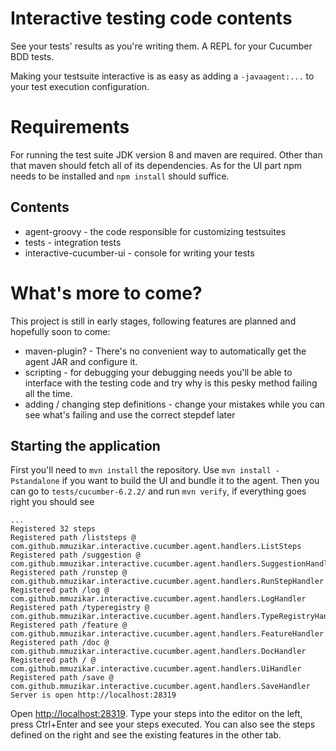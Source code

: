 # Interactive testing code contents

See your tests' results as you're writing them. A REPL for your Cucumber BDD tests.

Making your testsuite interactive is as easy as adding a `-javaagent:...` to your test execution configuration.


# Requirements
For running the test suite JDK version 8 and maven are required. Other than that maven should fetch all of its dependencies. As for the UI part npm needs to be installed and `npm install` should suffice. 

## Contents
* agent-groovy - the code responsible for customizing testsuites 
* tests - integration tests
* interactive-cucumber-ui - console for writing your tests

# What's more to come?
This project is still in early stages, following features are planned and hopefully soon to come:
* maven-plugin? - There's no convenient way to automatically get the agent JAR and configure it.
* scripting - for debugging your debugging needs you'll be able to interface with the testing code and try why is this pesky method failing all the time.
* adding / changing step definitions - change your mistakes while you can see what's failing and use the correct stepdef later


## Starting the application
First you'll need to `mvn install` the repository. Use `mvn install -Pstandalone` if you want to build the UI and bundle it to the agent.
Then you can go to `tests/cucumber-6.2.2/` and run `mvn verify`, if everything goes right you should see
```
...
Registered 32 steps
Registered path /liststeps @ com.github.mmuzikar.interactive.cucumber.agent.handlers.ListSteps
Registered path /suggestion @ com.github.mmuzikar.interactive.cucumber.agent.handlers.SuggestionHandler
Registered path /runstep @ com.github.mmuzikar.interactive.cucumber.agent.handlers.RunStepHandler
Registered path /log @ com.github.mmuzikar.interactive.cucumber.agent.handlers.LogHandler
Registered path /typeregistry @ com.github.mmuzikar.interactive.cucumber.agent.handlers.TypeRegistryHandler
Registered path /feature @ com.github.mmuzikar.interactive.cucumber.agent.handlers.FeatureHandler
Registered path /doc @ com.github.mmuzikar.interactive.cucumber.agent.handlers.DocHandler
Registered path / @ com.github.mmuzikar.interactive.cucumber.agent.handlers.UiHandler
Registered path /save @ com.github.mmuzikar.interactive.cucumber.agent.handlers.SaveHandler
Server is open http://localhost:28319
```
Open [http://localhost:28319](http://localhost:28319). 
Type your steps into the editor on the left, press Ctrl+Enter and see your steps executed.
You can also see the steps defined on the right and see the existing features in the other tab.

